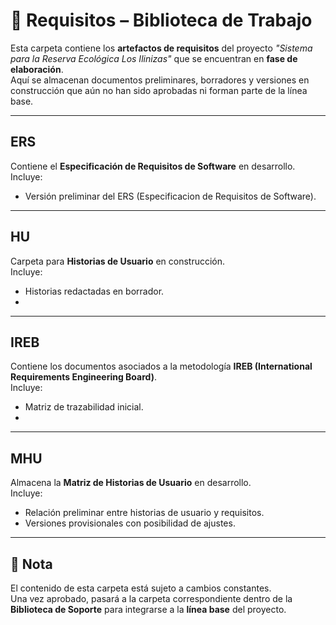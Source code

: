 # 📂 Requisitos – Biblioteca de Trabajo

Esta carpeta contiene los **artefactos de requisitos** del proyecto *"Sistema para la Reserva Ecológica Los Ilinizas"* que se encuentran en **fase de elaboración**.  
Aquí se almacenan documentos preliminares, borradores y versiones en construcción que aún no han sido aprobadas ni forman parte de la línea base.

---

## ERS
Contiene el **Especificación de Requisitos de Software** en desarrollo.  
Incluye:
- Versión preliminar del ERS (Especificacion de Requisitos de Software).

---

## HU
Carpeta para **Historias de Usuario** en construcción.  
Incluye:
- Historias redactadas en borrador.
- 
---

## IREB
Contiene los documentos asociados a la metodología **IREB (International Requirements Engineering Board)**.  
Incluye:
- Matriz de trazabilidad inicial.
- 
---

## MHU
Almacena la **Matriz de Historias de Usuario** en desarrollo.  
Incluye:
- Relación preliminar entre historias de usuario y requisitos.
- Versiones provisionales con posibilidad de ajustes.

---

## 📌 Nota
El contenido de esta carpeta está sujeto a cambios constantes.  
Una vez aprobado, pasará a la carpeta correspondiente dentro de la **Biblioteca de Soporte** para integrarse a la **línea base** del proyecto.
